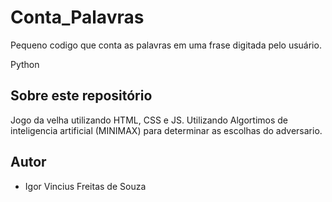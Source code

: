# Conta_Palavras
Pequeno codigo que conta as palavras em uma frase digitada pelo usuário.


Python
## Sobre este repositório

Jogo da velha utilizando HTML, CSS e JS. Utilizando Algortimos de inteligencia artificial (MINIMAX) para determinar as escolhas do adversario.

## Autor

* Igor Vincius Freitas de Souza
